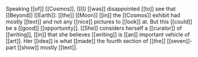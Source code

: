 Speaking [[of]] [[Cosmos]], [[I]] [[was]] disappointed [[to]] see that [[Beyond]] [[Earth]]: [[the]] [[Moon]] [[in]] the [[Cosmos]] exhibit had mostly [[text]] and not any [[nice]] pictures to [[look]] at. But this [[could]] be a [[good]] [[opportunity]]. [[She]] considers herself a [[curator]] of [[writing]], [[in]] that she believes [[writing]] is [[an]] important vehicle of [[art]]. Her [[idea]] is what [[made]] the fourth section of [[the]] [[seven]]-part [[show]] mostly [[text]].  